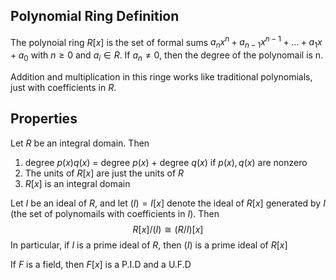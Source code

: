 ## Polynomial Ring Definition 

The polynoial ring $R[x]$ is the set of formal sums $a_{n}x^{n} + a_{n-1}x^{n-1}+ \dots+ a_{1}x+ a_0$  with $n \ge 0$ and $a_{i} \in R$. If $a_{n}\neq 0$, then the degree of the polynomail is n.

Addition and multiplication in this ringe works like traditional polynomials, just with coefficients in $R$.

## Properties

Let $R$ be an integral domain. Then
1. degree $p(x)q(x)$ = degree $p(x)$ + degree $q(x)$ if $p(x), q(x)$ are nonzero
2. The units of $R[x]$ are just the units of $R$
3. $R[x]$ is an integral domain

Let $I$ be an ideal of $R$, and let $(I) = I[x]$ denote the ideal of $R[x]$ generated by $I$ (the set of polynomails with coefficients in $I$). Then $$R[x] / (I) \cong (R / I)[x] $$ In particular, if $I$ is a prime ideal of $R$, then $(I)$ is a prime ideal of $R[x]$

If $F$ is a field, then $F[x]$ is a P.I.D and a U.F.D

